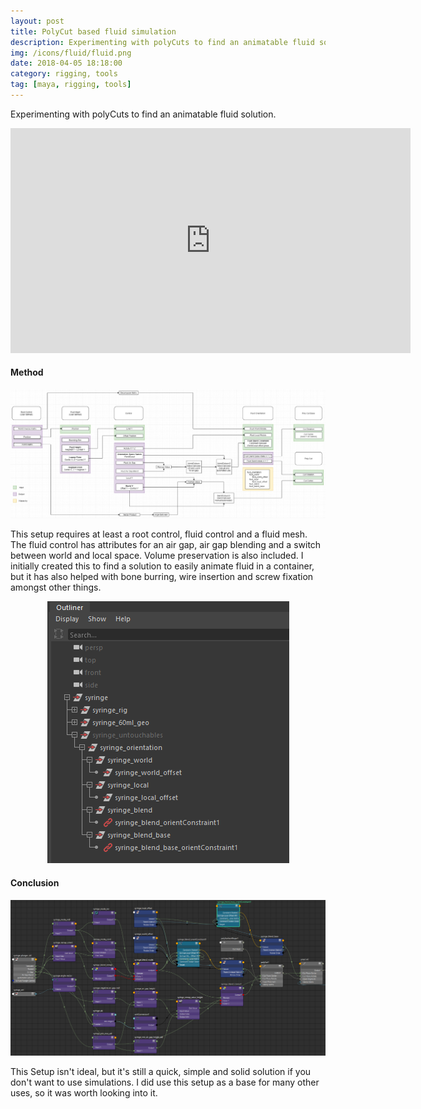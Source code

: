 ```yaml
---
layout: post
title: PolyCut based fluid simulation
description: Experimenting with polyCuts to find an animatable fluid solution. 
img: /icons/fluid/fluid.png
date: 2018-04-05 18:18:00
category: rigging, tools
tag: [maya, rigging, tools]
---
```

Experimenting with polyCuts to find an animatable fluid solution.
<p align="center"><iframe src="https://player.vimeo.com/video/351359997?color=ff9933&title=0&byline=0&portrait=0" width="640" height="360" frameborder="0" webkitallowfullscreen mozallowfullscreen allowfullscreen></iframe></p>
<h4>Method</h4> 
<p align="center"><img src="/icons/fluid/fluid_graph.png"/></p>
<p class="justify"> 
This setup requires at least a root control, fluid control and a fluid mesh. 
The fluid control has attributes for an air gap, air gap blending and a switch between world and local space. 
Volume preservation is also included. 
I initially created this to find a solution to easily animate fluid in a container,
but it has also helped with bone burring, wire insertion and screw fixation amongst other things.
</p>
<p align="center"><img src="/icons/fluid/fluid_outliner.png"/></p>

<h4>Conclusion</h4>
<p align="center"><img src="/icons/fluid/fluid_nodes.png"/></p>
<p class="justify">This Setup isn't ideal, but it's still a quick, simple and solid solution if you don't want to use simulations.
I did use this setup as a base for many other uses, so it was worth looking into it. 
</p>




